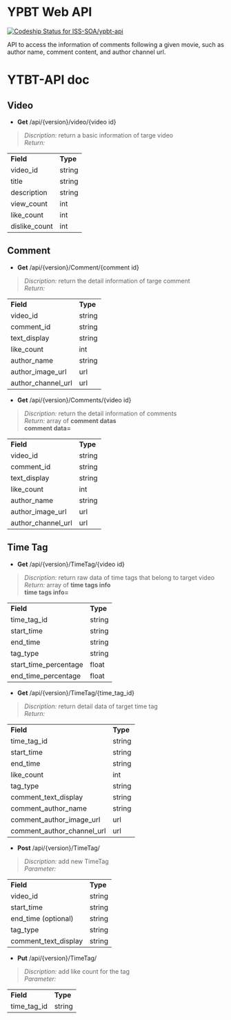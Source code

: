 # YPBT Web API
[ ![Codeship Status for ISS-SOA/ypbt-api](https://codeship.com/projects/c2f0d920-8535-0134-9419-0ea196d1355a/status?branch=master)](https://app.codeship.com/projects/182029)

API to access the information of comments following a given movie, such as author name, comment content, and author channel url.

# YTBT-API doc

## Video  
* <strong>Get</strong> /api/{version}/video/{video id}  

> *Discription:* return a basic information of targe video   
> *Return:*  
<table>
<tr><td><strong>Field</strong></td><td><strong>Type</strong></td></tr>
<tr><td>video_id</td><td>string</td></tr>
<tr><td>title</td><td>string</td></tr>
<tr><td>description</td><td>string</td></tr>
<tr><td>view_count</td><td>int</td></tr>
<tr><td>like_count</td><td>int</td></tr>
<tr><td>dislike_count</td><td>int</td></tr>
</table>

## Comment
* <strong>Get</strong> /api/{version}/Comment/{comment id}  
> *Discription:* return the detail information of targe comment    
> *Return:*
<table>
<tr><td><strong>Field</strong></td><td><strong>Type</strong></td></tr>
<tr><td>video_id</td><td>string</td></tr>
<tr><td>comment_id</td><td>string</td></tr>
<tr><td>text_display</td><td>string</td></tr>
<tr><td>like_count</td><td>int</td></tr>
<tr><td>author_name</td><td>string</td></tr>
<tr><td>author_image_url</td><td>url</td></tr>
<tr><td>author_channel_url</td><td>url</td></tr>
</table>

* <strong>Get</strong> /api/{version}/Comments/{video id}  
> *Discription:* return the detail information of comments  
> *Return:* array of <strong>comment datas</strong>  
> <strong>comment data=</strong>
<table>
<tr><td><strong>Field</strong></td><td><strong>Type</strong></td></tr>
<tr><td>video_id</td><td>string</td></tr>
<tr><td>comment_id</td><td>string</td></tr>
<tr><td>text_display</td><td>string</td></tr>
<tr><td>like_count</td><td>int</td></tr>
<tr><td>author_name</td><td>string</td></tr>
<tr><td>author_image_url</td><td>url</td></tr>
<tr><td>author_channel_url</td><td>url</td></tr>
</table>

## Time Tag
* <strong>Get</strong> /api/{version}/TimeTag/{video id}  
> *Discription:* return raw data of time tags that belong to target video  
> *Return:*  array of <strong>time tags info</strong>  
> <strong>time tags info=</strong>
<table>
<tr><td><strong>Field</strong></td><td><strong>Type</strong></td></tr>
<tr><td>time_tag_id</td><td>string</td></tr>
<tr><td>start_time</td><td>string</td></tr>
<tr><td>end_time</td><td>string</td></tr>
<tr><td>tag_type</td><td>string</td></tr>
<tr><td>start_time_percentage</td><td>float</td></tr>
<tr><td>end_time_percentage</td><td>float</td></tr>
</table>

* <strong>Get</strong> /api/{version}/TimeTag/{time_tag_id}
> *Discription:* return detail data of target time tag  
> *Return:*  
<table>
<tr><td><strong>Field</strong></td><td><strong>Type</strong></td></tr>
<tr><td>time_tag_id</td><td>string</td></tr>
<tr><td>start_time</td><td>string</td></tr>
<tr><td>end_time</td><td>string</td></tr>
<tr><td>like_count</td><td>int</td></tr>
<tr><td>tag_type</td><td>string</td></tr>
<tr><td>comment_text_display</td><td>string</td></tr>
<tr><td>comment_author_name</td><td>string</td></tr>
<tr><td>comment_author_image_url</td><td>url</td></tr>
<tr><td>comment_author_channel_url</td><td>url</td></tr>
</table>  

* <strong>Post</strong> /api/{version}/TimeTag/
> *Discription:* add new TimeTag    
> *Parameter:*
<table>
<tr><td><strong>Field</strong></td><td><strong>Type</strong></td></tr>
<tr><td>video_id</td><td>string</td></tr>
<tr><td>start_time</td><td>string</td></tr>
<tr><td>end_time (optional)</td><td>string</td></tr>
<tr><td>tag_type</td><td>string</td></tr>
<tr><td>comment_text_display</td><td>string</td></tr>
</table>

* <strong>Put</strong> /api/{version}/TimeTag/
> *Discription:* add like count for the tag  
> *Parameter:*
<table>
<tr><td><strong>Field</strong></td><td><strong>Type</strong></td></tr>
<tr><td>time_tag_id</td><td>string</td></tr>
</table>
